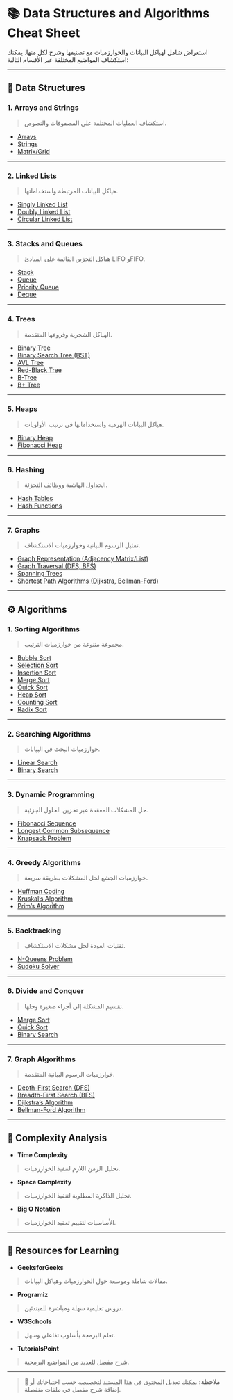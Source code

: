 # 📚 Data Structures and Algorithms Cheat Sheet

استعراض شامل لهياكل البيانات والخوارزميات مع تصنيفها وشرح لكل منها. يمكنك استكشاف المواضيع المختلفة عبر الأقسام التالية:

---

## 🔢 Data Structures

### 1. Arrays and Strings  
> استكشاف العمليات المختلفة على المصفوفات والنصوص. 
- [Arrays](#arrays)
- [Strings](#strings)
- [Matrix/Grid](#matrixgrid)

---

### 2. Linked Lists  
> هياكل البيانات المرتبطة واستخداماتها.
- [Singly Linked List](#singly-linked-list)
- [Doubly Linked List](#doubly-linked-list)
- [Circular Linked List](#circular-linked-list)

---

### 3. Stacks and Queues  
> هياكل التخزين القائمة على المبادئ LIFO وFIFO.
- [Stack](#stack)
- [Queue](#queue)
- [Priority Queue](#priority-queue)
- [Deque](#deque)

---

### 4. Trees  
> الهياكل الشجرية وفروعها المتقدمة.
- [Binary Tree](#binary-tree)
- [Binary Search Tree (BST)](#binary-search-tree-bst)
- [AVL Tree](#avl-tree)
- [Red-Black Tree](#red-black-tree)
- [B-Tree](#b-tree)
- [B+ Tree](#b-plus-tree)

---

### 5. Heaps  
> هياكل البيانات الهرمية واستخداماتها في ترتيب الأولويات.
- [Binary Heap](#binary-heap)
- [Fibonacci Heap](#fibonacci-heap)

---

### 6. Hashing  
> الجداول الهاشية ووظائف التجزئة.
- [Hash Tables](#hash-tables)
- [Hash Functions](#hash-functions)

---

### 7. Graphs  
> تمثيل الرسوم البيانية وخوارزميات الاستكشاف.
- [Graph Representation (Adjacency Matrix/List)](#graph-representation-adjacency-matrixlist)
- [Graph Traversal (DFS, BFS)](#graph-traversal-dfs-bfs)
- [Spanning Trees](#spanning-trees)
- [Shortest Path Algorithms (Dijkstra, Bellman-Ford)](#shortest-path-algorithms-dijkstra-bellman-ford)

---

## ⚙️ Algorithms

### 1. Sorting Algorithms  
> مجموعة متنوعة من خوارزميات الترتيب.
- [Bubble Sort](#bubble-sort)
- [Selection Sort](#selection-sort)
- [Insertion Sort](#insertion-sort)
- [Merge Sort](#merge-sort)
- [Quick Sort](#quick-sort)
- [Heap Sort](#heap-sort)
- [Counting Sort](#counting-sort)
- [Radix Sort](#radix-sort)

---

### 2. Searching Algorithms  
> خوارزميات البحث في البيانات.
- [Linear Search](#linear-search)
- [Binary Search](#binary-search)

---

### 3. Dynamic Programming  
> حل المشكلات المعقدة عبر تخزين الحلول الجزئية.
- [Fibonacci Sequence](#fibonacci-sequence)
- [Longest Common Subsequence](#longest-common-subsequence)
- [Knapsack Problem](#knapsack-problem)

---

### 4. Greedy Algorithms  
> خوارزميات الجشع لحل المشكلات بطريقة سريعة.
- [Huffman Coding](#huffman-coding)
- [Kruskal’s Algorithm](#kruskals-algorithm)
- [Prim’s Algorithm](#prims-algorithm)

---

### 5. Backtracking  
> تقنيات العودة لحل مشكلات الاستكشاف.
- [N-Queens Problem](#n-queens-problem)
- [Sudoku Solver](#sudoku-solver)

---

### 6. Divide and Conquer  
> تقسيم المشكلة إلى أجزاء صغيرة وحلها.
- [Merge Sort](#merge-sort)
- [Quick Sort](#quick-sort)
- [Binary Search](#binary-search)

---

### 7. Graph Algorithms  
> خوارزميات الرسوم البيانية المتقدمة.
- [Depth-First Search (DFS)](#depth-first-search-dfs)
- [Breadth-First Search (BFS)](#breadth-first-search-bfs)
- [Dijkstra’s Algorithm](#dijkstras-algorithm)
- [Bellman-Ford Algorithm](#bellman-ford-algorithm)

---

## 📏 Complexity Analysis

- **Time Complexity**  
> تحليل الزمن اللازم لتنفيذ الخوارزميات.
  
- **Space Complexity**  
> تحليل الذاكرة المطلوبة لتنفيذ الخوارزميات.
  
- **Big O Notation**  
> الأساسيات لتقييم تعقيد الخوارزميات.

---

## 📖 Resources for Learning

- **GeeksforGeeks**  
> مقالات شاملة وموسعة حول الخوارزميات وهياكل البيانات.
  
- **Programiz**  
> دروس تعليمية سهلة ومباشرة للمبتدئين.
  
- **W3Schools**  
> تعلم البرمجة بأسلوب تفاعلي وسهل.
  
- **TutorialsPoint**  
> شرح مفصل للعديد من المواضيع البرمجية.

---

> **🎯 ملاحظة:** يمكنك تعديل المحتوى في هذا المستند لتخصيصه حسب احتياجاتك أو إضافة شرح مفصل في ملفات منفصلة.
